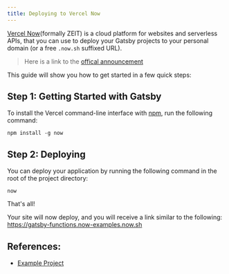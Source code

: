 ```yaml
---
title: Deploying to Vercel Now
---
```


[Vercel Now](https://vercel.com/now)(formally ZEIT) is a cloud platform for websites and serverless APIs, that you can use to deploy your Gatsby projects to your personal domain (or a free `.now.sh` suffixed URL).

> Here is a link to the [offical announcement](https://vercel.com/blog/zeit-is-now-vercel)

This guide will show you how to get started in a few quick steps:

## Step 1: Getting Started with Gatsby

To install the Vercel command-line interface with [npm](https://www.npmjs.com/), run the following command:

```shell
npm install -g now
```

## Step 2: Deploying

You can deploy your application by running the following command in the root of the project directory:

```shell
now
```

That's all!

Your site will now deploy, and you will receive a link similar to the following: <https://gatsby-functions.now-examples.now.sh>

## References:

- [Example Project](https://github.com/zeit/now/tree/master/examples/gatsby)
